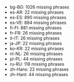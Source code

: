 - bg-BG: 1026 missing phrases
- es-AR: 22 missing phrases
- es-ES: 890 missing phrases
- es-VE: 884 missing phrases
- fi-FI: 881 missing phrases
- fr-FR: 26 missing phrases
- it-IT: 26 missing phrases
- ja-JP: 22 missing phrases
- ko-KR: 22 missing phrases
- nl-NL: 26 missing phrases
- pl-PL: 44 missing phrases
- ru-RU: 118 missing phrases
- zh-Hans: 22 missing phrases
- zh-Hant: 44 missing phrases
